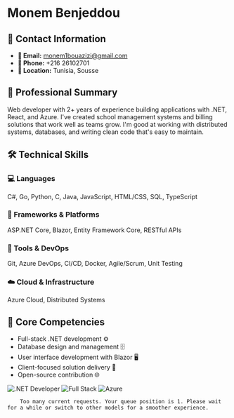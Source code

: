 


          
# Monem Benjeddou

## 👤 Contact Information
- **📧 Email:** monem1bouazizi@gmail.com
- **📱 Phone:** +216 26102701
- **📍 Location:** Tunisia, Sousse

## 💼 Professional Summary
Web developer with 2+ years of experience building applications with .NET, React, and Azure. I've created school management systems and billing solutions that work well as teams grow. I'm good at working with distributed systems, databases, and writing clean code that's easy to maintain.

## 🛠️ Technical Skills

### 💻 Languages
C#, Go, Python, C, Java, JavaScript, HTML/CSS, SQL, TypeScript

### 🧩 Frameworks & Platforms
ASP.NET Core, Blazor, Entity Framework Core, RESTful APIs

### 🔧 Tools & DevOps
Git, Azure DevOps, CI/CD, Docker, Agile/Scrum, Unit Testing

### ☁️ Cloud & Infrastructure
Azure Cloud, Distributed Systems

## 🌟 Core Competencies
- Full-stack .NET development ⚙️
- Database design and management 🗄️
- User interface development with Blazor 🖥️
- Client-focused solution delivery 🤝
- Open-source contribution 🌐

![.NET Developer](https://img.shields.io/badge/.NET-Developer-512BD4?style=for-the-badge&logo=dotnet)
![Full Stack](https://img.shields.io/badge/Full_Stack-Engineer-0078D7?style=for-the-badge)
![Azure](https://img.shields.io/badge/Azure-Cloud-0089D6?style=for-the-badge&logo=microsoft-azure)

        Too many current requests. Your queue position is 1. Please wait for a while or switch to other models for a smoother experience.
